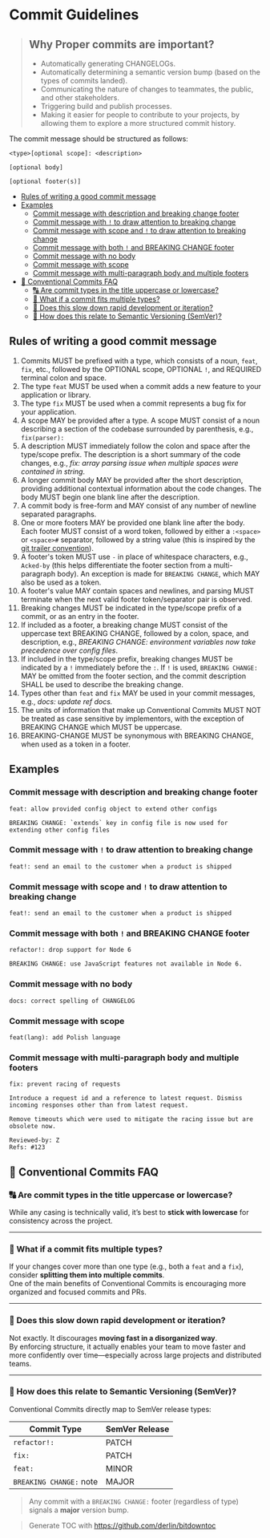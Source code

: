 
<!-- TOC --><a name="commit-guidelines"></a>
# Commit Guidelines

> ## Why Proper commits are important?
> - Automatically generating CHANGELOGs.
> - Automatically determining a semantic version bump (based on the types of commits landed).
> - Communicating the nature of changes to teammates, the public, and other stakeholders.
> - Triggering build and publish processes.
> - Making it easier for people to contribute to your projects, by allowing them to explore a more structured commit history.

The commit message should be structured as follows:

```
<type>[optional scope]: <description>

[optional body]

[optional footer(s)]
```


   * [Rules of writing a good commit message](#rules)
   * [Examples](#examples)
      + [Commit message with description and breaking change footer](#commit-message-with-description-and-breaking-change-footer)
      + [Commit message with `!` to draw attention to breaking change](#commit-message-with-to-draw-attention-to-breaking-change)
      + [Commit message with scope and `!` to draw attention to breaking change](#commit-message-with-scope-and-to-draw-attention-to-breaking-change)
      + [Commit message with both `!` and BREAKING CHANGE footer](#commit-message-with-both-and-breaking-change-footer)
      + [Commit message with no body](#commit-message-with-no-body)
      + [Commit message with scope](#commit-message-with-scope)
      + [Commit message with multi-paragraph body and multiple footers](#commit-message-with-multi-paragraph-body-and-multiple-footers)
   * [💬 Conventional Commits FAQ](#-conventional-commits-faq)
      + [🔠 Are commit types in the title uppercase or lowercase?](#-are-commit-types-in-the-title-uppercase-or-lowercase)
      + [🧩 What if a commit fits multiple types?](#-what-if-a-commit-fits-multiple-types)
      + [🚀 Does this slow down rapid development or iteration?](#-does-this-slow-down-rapid-development-or-iteration)
      + [🔁 How does this relate to Semantic Versioning (SemVer)?](#-how-does-this-relate-to-semantic-versioning-semver)

<!-- TOC end -->

<!-- TOC --><a name="rules"></a>
## Rules of writing a good commit message
1. Commits MUST be prefixed with a type, which consists of a noun, `feat`, `fix`, etc., followed
  by the OPTIONAL scope, OPTIONAL `!`, and REQUIRED terminal colon and space.
1. The type `feat` MUST be used when a commit adds a new feature to your application or library.
1. The type `fix` MUST be used when a commit represents a bug fix for your application.
1. A scope MAY be provided after a type. A scope MUST consist of a noun describing a
  section of the codebase surrounded by parenthesis, e.g., `fix(parser):`
1. A description MUST immediately follow the colon and space after the type/scope prefix.
The description is a short summary of the code changes, e.g., _fix: array parsing issue when multiple spaces were contained in string_.
1. A longer commit body MAY be provided after the short description, providing additional contextual information about the code changes. The body MUST begin one blank line after the description.
1. A commit body is free-form and MAY consist of any number of newline separated paragraphs.
1. One or more footers MAY be provided one blank line after the body. Each footer MUST consist of
 a word token, followed by either a `:<space>` or `<space>#` separator, followed by a string value (this is inspired by the
  [git trailer convention](https://git-scm.com/docs/git-interpret-trailers)).
1. A footer's token MUST use `-` in place of whitespace characters, e.g., `Acked-by` (this helps differentiate
  the footer section from a multi-paragraph body). An exception is made for `BREAKING CHANGE`, which MAY also be used as a token.
1. A footer's value MAY contain spaces and newlines, and parsing MUST terminate when the next valid footer
  token/separator pair is observed.
1. Breaking changes MUST be indicated in the type/scope prefix of a commit, or as an entry in the
  footer.
1. If included as a footer, a breaking change MUST consist of the uppercase text BREAKING CHANGE, followed by a colon, space, and description, e.g.,
_BREAKING CHANGE: environment variables now take precedence over config files_.
1. If included in the type/scope prefix, breaking changes MUST be indicated by a
  `!` immediately before the `:`. If `!` is used, `BREAKING CHANGE:` MAY be omitted from the footer section,
  and the commit description SHALL be used to describe the breaking change.
1. Types other than `feat` and `fix` MAY be used in your commit messages, e.g., _docs: update ref docs._
1. The units of information that make up Conventional Commits MUST NOT be treated as case sensitive by implementors, with the exception of BREAKING CHANGE which MUST be uppercase.
1. BREAKING-CHANGE MUST be synonymous with BREAKING CHANGE, when used as a token in a footer.

<!-- TOC --><a name="examples"></a>
## Examples

<!-- TOC --><a name="commit-message-with-description-and-breaking-change-footer"></a>
### Commit message with description and breaking change footer
```
feat: allow provided config object to extend other configs

BREAKING CHANGE: `extends` key in config file is now used for extending other config files
```

<!-- TOC --><a name="commit-message-with-to-draw-attention-to-breaking-change"></a>
### Commit message with `!` to draw attention to breaking change
```
feat!: send an email to the customer when a product is shipped
```

<!-- TOC --><a name="commit-message-with-scope-and-to-draw-attention-to-breaking-change"></a>
### Commit message with scope and `!` to draw attention to breaking change
```
feat!: send an email to the customer when a product is shipped
```

<!-- TOC --><a name="commit-message-with-both-and-breaking-change-footer"></a>
### Commit message with both `!` and BREAKING CHANGE footer
```
refactor!: drop support for Node 6

BREAKING CHANGE: use JavaScript features not available in Node 6.
```

<!-- TOC --><a name="commit-message-with-no-body"></a>
### Commit message with no body
```
docs: correct spelling of CHANGELOG
```

<!-- TOC --><a name="commit-message-with-scope"></a>
### Commit message with scope
```
feat(lang): add Polish language
```

<!-- TOC --><a name="commit-message-with-multi-paragraph-body-and-multiple-footers"></a>
### Commit message with multi-paragraph body and multiple footers
```
fix: prevent racing of requests

Introduce a request id and a reference to latest request. Dismiss
incoming responses other than from latest request.

Remove timeouts which were used to mitigate the racing issue but are
obsolete now.

Reviewed-by: Z
Refs: #123
```

<!-- TOC --><a name="-conventional-commits-faq"></a>
## 💬 Conventional Commits FAQ

<!-- TOC --><a name="-are-commit-types-in-the-title-uppercase-or-lowercase"></a>
### 🔠 Are commit types in the title uppercase or lowercase?

While any casing is technically valid, it’s best to **stick with lowercase** for consistency across the project.

---

<!-- TOC --><a name="-what-if-a-commit-fits-multiple-types"></a>
### 🧩 What if a commit fits multiple types?

If your changes cover more than one type (e.g., both a `feat` and a `fix`), consider **splitting them into multiple commits**.  
One of the main benefits of Conventional Commits is encouraging more organized and focused commits and PRs.

---

<!-- TOC --><a name="-does-this-slow-down-rapid-development-or-iteration"></a>
### 🚀 Does this slow down rapid development or iteration?

Not exactly. It discourages **moving fast in a disorganized way**.  
By enforcing structure, it actually enables your team to move faster and more confidently over time—especially across large projects and distributed teams.

---

<!-- TOC --><a name="-how-does-this-relate-to-semantic-versioning-semver"></a>
### 🔁 How does this relate to Semantic Versioning (SemVer)?

Conventional Commits directly map to SemVer release types:

| Commit Type             | SemVer Release |
|-------------------------|----------------|
| `refactor!:`            | PATCH          |
| `fix:`                  | PATCH          |
| `feat:`                 | MINOR          |
| `BREAKING CHANGE:` note | MAJOR          |

> Any commit with a `BREAKING CHANGE:` footer (regardless of type) signals a **major** version bump.

> Generate TOC with https://github.com/derlin/bitdowntoc